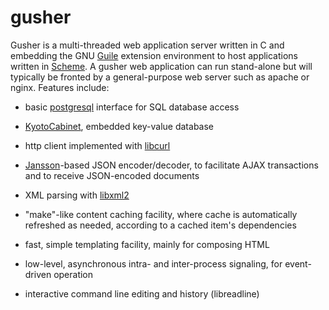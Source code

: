 gusher
======

Gusher is a multi-threaded
web application server written in C and embedding the
GNU [Guile](http://www.gnu.org/software/guile/) extension environment
to host applications written in
[Scheme](https://en.wikipedia.org/wiki/Scheme_%28programming_language%29).
A gusher web application can run stand-alone but will typically 
be fronted by a general-purpose web server such as apache or nginx.
Features include:

- basic [postgresql](http://www.postgresql.org/) interface for SQL
database access

- [KyotoCabinet](http://fallabs.com/kyotocabinet/), embedded
key-value database

- http client implemented with [libcurl](http://curl.haxx.se/)

- [Jansson](http://www.digip.org/jansson/)-based JSON encoder/decoder, to facilitate AJAX transactions and to receive JSON-encoded documents

- XML parsing with [libxml2](http://xmlsoft.org/)

- "make"-like content caching facility, where cache is automatically
refreshed as needed, according to a cached item's dependencies

- fast, simple templating facility, mainly for composing HTML

- low-level, asynchronous intra- and inter-process signaling, for
event-driven operation

- interactive command line editing and history (libreadline)
